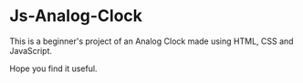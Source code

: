 # Js-Analog-Clock
This is a beginner's project of an Analog Clock made using HTML, CSS and JavaScript.

Hope you find it useful.
